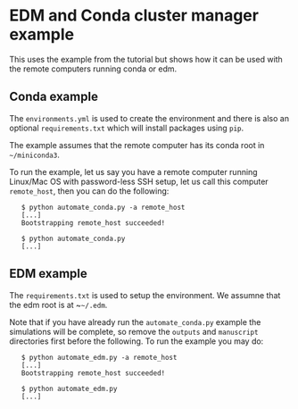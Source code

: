 # EDM and Conda cluster manager example

This uses the example from the tutorial but shows how it can be used with the
remote computers running conda or edm.

## Conda example

The `environments.yml` is used to create the environment and there is also an
optional `requirements.txt` which will install packages using `pip`.

The example assumes that the remote computer has its conda root in `~/miniconda3`.

To run the example, let us say you have a remote computer running Linux/Mac OS
with password-less SSH setup, let us call this computer `remote_host`, then
you can do the following:

```
   $ python automate_conda.py -a remote_host
   [...]
   Bootstrapping remote_host succeeded!

   $ python automate_conda.py
   [...]
```

## EDM example

The ``requirements.txt`` is used to setup the environment. We assumne that the
edm root is at ~``~/.edm``.

Note that if you have already run the ``automate_conda.py`` example the
simulations will be complete, so remove the ``outputs`` and ``manuscript``
directories first before the following. To run the example you may do:

```
   $ python automate_edm.py -a remote_host
   [...]
   Bootstrapping remote_host succeeded!

   $ python automate_edm.py
   [...]
```
